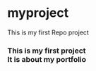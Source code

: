 # myproject
This is my first Repo project
<h3>This is my first project 
<br>It is about my portfolio
  </h3>

